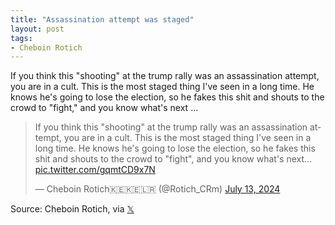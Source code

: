 ```yaml
---
title: "Assassination attempt was staged"
layout: post
tags:
- Cheboin Rotich
---
```


If you think this "shooting" at the trump rally was an assassination attempt, you are in a cult. This is the most staged thing I've seen in a long time. He knows he's going to lose the election, so he fakes this shit and shouts to the crowd to "fight," and you know what's next ...

<blockquote class="twitter-tweet"><p lang="en" dir="ltr">If you think this &quot;shooting&quot; at the trump rally was an assassination attempt, you are in a cult. This is the most staged thing I&#39;ve seen in a long time. He knows he&#39;s going to lose the election, so he fakes this shit and shouts to the crowd to &quot;fight&quot;, and you know what&#39;s next... <a href="https://t.co/gqmtCD9x7N">pic.twitter.com/gqmtCD9x7N</a></p>&mdash; Cheboin Rotich🇰🇪🇰🇪🇱🇷 (@Rotich_CRm) <a href="https://twitter.com/Rotich_CRm/status/1812270638104768941?ref_src=twsrc%5Etfw">July 13, 2024</a></blockquote> <script async src="https://platform.twitter.com/widgets.js" charset="utf-8"></script>

Source: Cheboin Rotich, via [𝕏](https://x.com)
